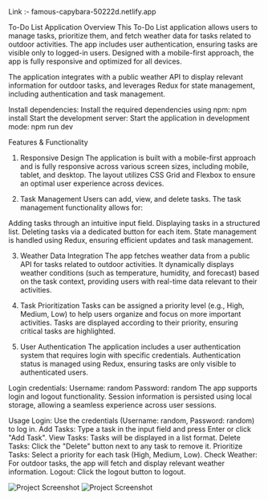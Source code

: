 Link :- famous-capybara-50222d.netlify.app

To-Do List Application
Overview
This To-Do List application allows users to manage tasks, prioritize them, and fetch weather data for tasks related to outdoor activities. The app includes user authentication, ensuring tasks are visible only to logged-in users. Designed with a mobile-first approach, the app is fully responsive and optimized for all devices.

The application integrates with a public weather API to display relevant information for outdoor tasks, and leverages Redux for state management, including authentication and task management.

Install dependencies: Install the required dependencies using npm: npm install
Start the development server: Start the application in development mode: npm run dev

Features & Functionality
1. Responsive Design
The application is built with a mobile-first approach and is fully responsive across various screen sizes, including mobile, tablet, and desktop. The layout utilizes CSS Grid and Flexbox to ensure an optimal user experience across devices.

2. Task Management
Users can add, view, and delete tasks. The task management functionality allows for:

Adding tasks through an intuitive input field.
Displaying tasks in a structured list.
Deleting tasks via a dedicated button for each item.
State management is handled using Redux, ensuring efficient updates and task management.

3. Weather Data Integration
The app fetches weather data from a public API for tasks related to outdoor activities. It dynamically displays weather conditions (such as temperature, humidity, and forecast) based on the task context, providing users with real-time data relevant to their activities.

4. Task Prioritization
Tasks can be assigned a priority level (e.g., High, Medium, Low) to help users organize and focus on more important activities. Tasks are displayed according to their priority, ensuring critical tasks are highlighted.

5. User Authentication
The application includes a user authentication system that requires login with specific credentials. Authentication status is managed using Redux, ensuring tasks are only visible to authenticated users.

Login credentials:
Username: random
Password: random
The app supports login and logout functionality. Session information is persisted using local storage, allowing a seamless experience across user sessions.

Usage
Login: Use the credentials (Username: random, Password: random) to log in.
Add Tasks: Type a task in the input field and press Enter or click "Add Task".
View Tasks: Tasks will be displayed in a list format.
Delete Tasks: Click the "Delete" button next to any task to remove it.
Prioritize Tasks: Select a priority for each task (High, Medium, Low).
Check Weather: For outdoor tasks, the app will fetch and display relevant weather information.
Logout: Click the logout button to logout.

![Project Screenshot](./assets/screenshot(70).jpg)
![Project Screenshot](./assets/screenshot(71).jpg)
